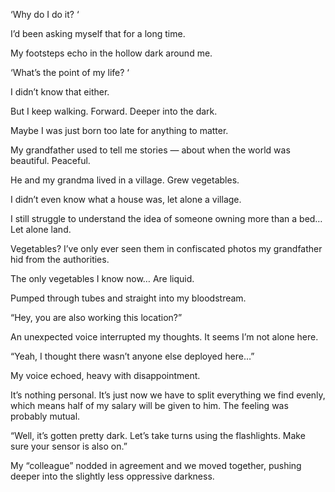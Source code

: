 ‘Why do I do it? ‘

I’d been asking myself that for a long time.

My footsteps echo in the hollow dark around me.

‘What’s the point of my life? ‘

I didn’t know that either.

But I keep walking. Forward. Deeper into the dark.

Maybe I was just born too late for anything to matter.

My grandfather used to tell me stories — about when the world was beautiful. Peaceful.

He and my grandma lived in a village. Grew vegetables.

I didn’t even know what a house was, let alone a village.

I still struggle to understand the idea of someone owning more than a bed… Let alone land.

Vegetables? I’ve only ever seen them in confiscated photos my grandfather hid from the authorities.

The only vegetables I know now… Are liquid.

Pumped through tubes and straight into my bloodstream.

“Hey, you are also working this location?”

An unexpected voice interrupted my thoughts. It seems I’m not alone here.

“Yeah, I thought there wasn’t anyone else deployed here…”

My voice echoed, heavy with disappointment.

It’s nothing personal. It’s just now we have to split everything we find evenly, which means half of my salary will be given to him. The feeling was probably mutual.

“Well, it’s gotten pretty dark. Let’s take turns using the flashlights. Make sure your sensor is also on.”

My “colleague” nodded in agreement and we moved together, pushing deeper into the slightly less oppressive darkness.
